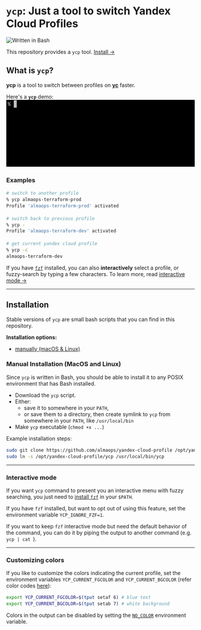 # `ycp`: Just a tool to switch Yandex Cloud Profiles

![Written in Bash](https://img.shields.io/badge/written%20in-bash-ff69b4.svg)

This repository provides a `ycp` tool. [Install &rarr;](#installation)

## What is `ycp`?

**ycp** is a tool to switch between profiles on [**yc**](https://cloud.yandex.ru/en/docs/cli/quickstart) faster.<br/>

Here's a **`ycp`** demo:
![ycp demo GIF](img/ycp-demo.gif)

### Examples

```sh
# switch to another profile
% ycp almaops-terraform-prod
Profile 'almaops-terraform-prod' activated

# switch back to previous profile
% ycp -
Profile 'almaops-terraform-dev' activated

# get current yandex cloud profile
% ycp -c
almaops-terraform-dev
```

If you have [`fzf`](https://github.com/junegunn/fzf) installed, you can also
**interactively** select a profile, or fuzzy-search by typing a few
characters. To learn more, read [interactive mode &rarr;](#interactive-mode)

-----

## Installation

Stable versions of `ycp` are small bash scripts that you can find in this repository.

**Installation options:**

- [manually (macOS & Linux)](#manual-installation-macos-and-linux)

### Manual Installation (MacOS and Linux)

Since `ycp` is written in Bash, you should be able to install it to any POSIX
environment that has Bash installed.

- Download the `ycp` script.
- Either:
  - save it to somewhere in your `PATH`,
  - or save them to a directory, then create symlink to `ycp` from
    somewhere in your `PATH`, like `/usr/local/bin`
- Make `ycp` executable (`chmod +x ...`)

Example installation steps:

``` bash
sudo git clone https://github.com/almaops/yandex-cloud-profile /opt/yandex-cloud-profile
sudo ln -s /opt/yandex-cloud-profile/ycp /usr/local/bin/ycp
```

-----

### Interactive mode

If you want `ycp` command to present you an interactive menu with fuzzy searching,
you just need to [install `fzf`](https://github.com/junegunn/fzf) in your `$PATH`.

If you have `fzf` installed, but want to opt out of using this feature, set the
environment variable `YCP_IGNORE_FZF=1`.

If you want to keep `fzf` interactive mode but need the default behavior of the
command, you can do it by piping the output to another command (e.g. `ycp | cat `).

-----

### Customizing colors

If you like to customize the colors indicating the current profile,
set the environment variables `YCP_CURRENT_FGCOLOR` and 
`YCP_CURRENT_BGCOLOR` (refer color codes
[here](https://linux.101hacks.com/ps1-examples/prompt-color-using-tput/)):

```sh
export YCP_CURRENT_FGCOLOR=$(tput setaf 6) # blue text
export YCP_CURRENT_BGCOLOR=$(tput setab 7) # white background
```

Colors in the output can be disabled by setting the
[`NO_COLOR`](https://no-color.org/) environment variable.
